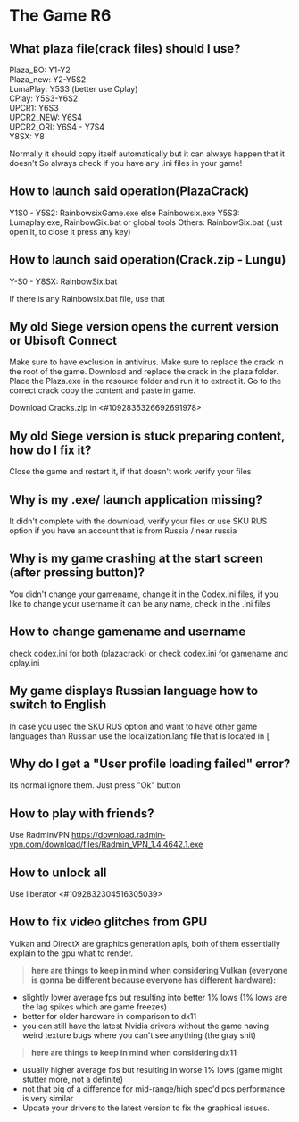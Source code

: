 # The Game R6

## What plaza file(crack files) should I use?
Plaza\_BO: Y1-Y2\
Plaza\_new: Y2-Y5S2\
LumaPlay: Y5S3 (better use Cplay)\
CPlay: Y5S3-Y6S2\
UPCR1: Y6S3\
UPCR2\_NEW: Y6S4\
UPCR2\_ORI: Y6S4 - Y7S4\
Y8SX: Y8


Normally it should copy itself automatically but it can always happen that it doesn't
So always check if you have any .ini files in your game!

## How to launch said operation(PlazaCrack)

Y1S0 - Y5S2: RainbowsixGame.exe else Rainbowsix.exe
Y5S3: Lumaplay.exe, RainbowSix.bat or global tools
Others: RainbowSix.bat (just open it, to close it press any key)

## How to launch said operation(Crack.zip - Lungu)

Y-S0 - Y8SX: RainbowSix.bat

If there is any Rainbowsix.bat file, use that

## My old Siege version opens the current version or Ubisoft Connect

Make sure to have exclusion in antivirus. Make sure to replace the crack in the root of the game.
Download and replace the crack in the plaza folder.
Place the Plaza.exe in the resource folder and run it to extract it.
Go to the correct crack copy the content and paste in game.


Download Cracks.zip in <#1092835326692691978>

## My old Siege version is stuck preparing content, how do I fix it?

Close the game and restart it, if that doesn't work verify your files

## Why is my .exe/ launch application missing?

It didn't complete with the download, verify your files or use SKU RUS option if you have an account that is from Russia / near russia

## Why is my game crashing at the start screen (after pressing button)?

You didn't change your gamename, change it in the Codex.ini files, if you like to change your username it can be any name, check in the .ini files 

## How to change gamename and username

check codex.ini for both (plazacrack) or check codex.ini for gamename and cplay.ini 

## My game displays Russian language how to switch to English

In case you used the SKU RUS option and want to have other game languages than Russian use the localization.lang file that is located in [

## Why do I get a "User profile loading failed" error?

Its normal ignore them. Just press "Ok" button

## How to play with friends?

Use RadminVPN https://download.radmin-vpn.com/download/files/Radmin_VPN_1.4.4642.1.exe


## How to unlock all

Use liberator <#1092832304516305039>

## How to fix video glitches from GPU

Vulkan and DirectX are graphics generation apis, both of them essentially explain to the gpu what to render.

> **here are things to keep in mind when considering Vulkan (everyone is gonna be different because everyone has different hardware):**

* slightly lower average fps but resulting into better 1% lows (1% lows are the lag spikes which are game freezes)
* better for older hardware in comparison to dx11
* you can still have the latest Nvidia drivers without the game having weird texture bugs where you can't see anything (the gray shit)

> **here are things to keep in mind when considering dx11**

* usually higher average fps but resulting in worse 1% lows (game might stutter more, not a definite)
* not that big of a difference for mid-range/high spec'd pcs performance is very similar
* Update your drivers to the latest version to fix the graphical issues.



